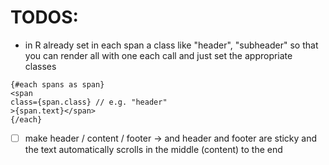 # TODOS:

- in R already set in each span a class like "header", "subheader" so that you can render all with one each call and just set
  the appropriate classes

```svelte
{#each spans as span}
<span
class={span.class} // e.g. "header"
>{span.text}</span>
{/each}
```

- [ ] make header / content / footer -> and header and footer are sticky and the text automatically scrolls in the middle (content) to the end

